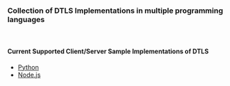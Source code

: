 ### Collection of DTLS Implementations in multiple programming languages

<br>

#### Current Supported Client/Server Sample Implementations of DTLS

- [Python](python/README.md)
- [Node.js](nodejs/README.md)
